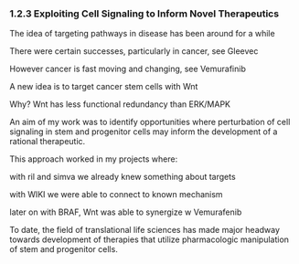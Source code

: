 
### 1.2.3 Exploiting Cell Signaling to Inform Novel Therapeutics

The idea of targeting pathways in disease has been around for a while

There were certain successes, particularly in cancer, see Gleevec

However cancer is fast moving and changing, see Vemurafinib

A new idea is to target cancer stem cells with Wnt

Why? Wnt has less functional redundancy than ERK/MAPK

An aim of my work was to identify opportunities where perturbation of cell signaling in stem and progenitor cells may inform the development of a rational therapeutic.

This approach worked in my projects where:

with ril and simva we already knew something about targets

with WIKI we were able to connect to known mechanism

later on with BRAF, Wnt was able to synergize w Vemurafenib

<!-- Stem Cells -->
To date, the field of translational life sciences has made major headway towards development of therapies that utilize pharmacologic manipulation of stem and progenitor cells. 



<!-- POTENTIAL LIMITATIONS -->